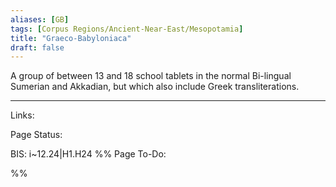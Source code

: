 ```yaml
---
aliases: [GB]
tags: [Corpus Regions/Ancient-Near-East/Mesopotamia]
title: "Graeco-Babyloniaca" 
draft: false
---
```



A group of between 13 and 18 school tablets in the normal Bi-lingual Sumerian and Akkadian, but which also include Greek transliterations.




--- 
Links: 

Page Status: 

BIS: i~12.24|H1.H24
%%
Page To-Do:

%%